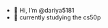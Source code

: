 - 👋 Hi, I’m @dariya5181
- 👀 currently studying the cs50p 

<!---
dariya5181/dariya5181 is a ✨ special ✨ repository because its `README.md` (this file) appears on your GitHub profile.
You can click the Preview link to take a look at your changes.
--->
